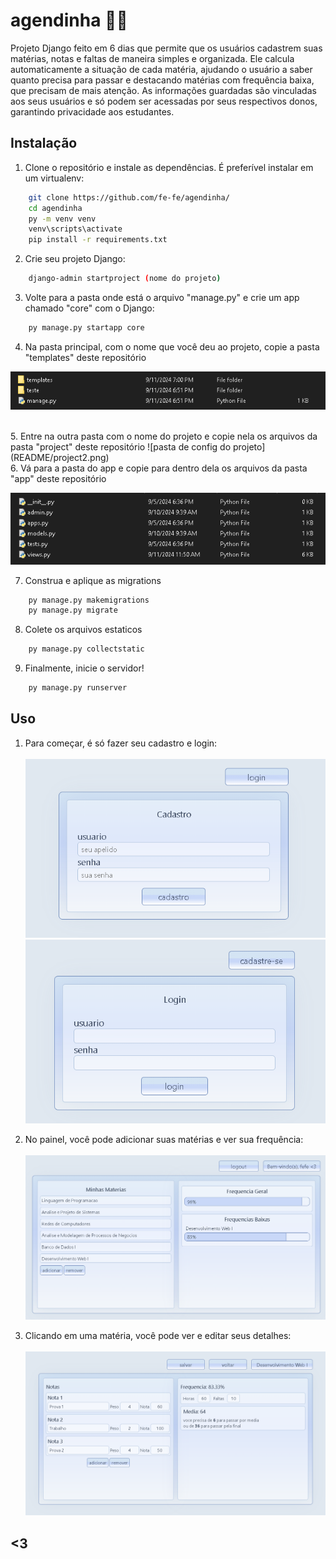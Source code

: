 # agendinha 📝💕

Projeto Django feito em 6 dias que permite que os usuários cadastrem suas matérias, notas e faltas de maneira simples e organizada. Ele calcula automaticamente a situação de cada matéria, ajudando o usuário a saber quanto precisa para passar e destacando matérias com frequência baixa, que precisam de mais atenção.
As informações guardadas são vinculadas aos seus usuários e só podem ser acessadas por seus respectivos donos, garantindo privacidade aos estudantes.

## Instalação


1. Clone o repositório e instale as dependências. É preferível instalar em um virtualenv:
```sh
    git clone https://github.com/fe-fe/agendinha/
    cd agendinha
    py -m venv venv
    venv\scripts\activate
    pip install -r requirements.txt
```

2. Crie seu projeto Django:
```sh
    django-admin startproject (nome do projeto)
```

3. Volte para a pasta onde está o arquivo "manage.py" e crie um app chamado "core" com o Django:
```sh
    py manage.py startapp core
```

4. Na pasta principal, com o nome que você deu ao projeto, copie a pasta "templates" deste repositório

![pasta do projeto](README/project1.png)

<br>
5. Entre na outra pasta com o nome do projeto e copie nela os arquivos da pasta "project" deste repositório
![pasta de config do projeto](README/project2.png)
 
<br>
6. Vá para a pasta do app e copie para dentro dela os arquivos da pasta "app" deste repositório

![pasta do app](README/app.png)

7. Construa e aplique as migrations
```sh
    py manage.py makemigrations
    py manage.py migrate
```

8. Colete os arquivos estaticos

```sh
    py manage.py collectstatic
```

9. Finalmente, inicie o servidor!

```sh
    py manage.py runserver
```

## Uso

1. Para começar, é só fazer seu cadastro e login:<br><br>
![pagina de cadastro](README/cadastro.png)
![pagina de login](README/login.png)

2. No painel, você pode adicionar suas matérias e ver sua frequência:<br><br>
![pagina do painel](README/painel.png)

3. Clicando em uma matéria, você pode ver e editar seus detalhes:<br><br>
![pagina da materia](README/detalhemateria.png)

## <3
